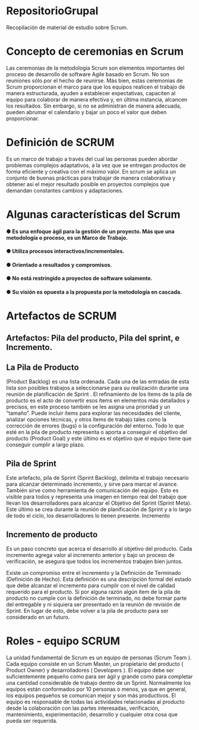 # RepositorioGrupal
Recopilación de material de estudio sobre Scrum.


# Concepto de ceremonias en Scrum
Las ceremonias de la metodología Scrum son elementos importantes del proceso de desarrollo de software Agile basado en Scrum. No son reuniones sólo por el hecho de reunirse. Más bien, estas ceremonias de Scrum proporcionan el marco para que los equipos realicen el trabajo de manera estructurada, ayuden a establecer expectativas, capaciten al equipo para colaborar de manera efectiva y, en última instancia, alcancen los resultados. Sin embargo, si no se administran de manera adecuada, pueden abrumar el calendario y bajar un poco el valor que deben proporcionar.

# Definición de SCRUM 
 Es un marco de trabajo a través del cual las personas pueden abordar problemas complejos adaptativos, a la vez que se entregan productos de forma
eficiente y creativa con el máximo valor.  En scrum se aplica un conjunto de buenas prácticas para trabajar de manera colaborativa y obtener así el mejor resultado 
posible en proyectos complejos que demandan constantes cambios y adaptaciones.


# Algunas características del Scrum
 #### ● Es una enfoque ágil para la gestión de un proyecto. Más que una metodología o proceso, es un Marco de Trabajo.
 #### ● Utiliza procesos interactivos/incrementales.
 #### ● Orientado a resultados y compromisos.
 #### ● No está restringido a proyectos de software solamente.
 #### ● Su visión es opuesta a la propuesta por la metodología en cascada.

# Artefactos de SCRUM

##  Artefactos: Pila del producto, Pila del sprint, e Incremento.

## La Pila de Producto 

(Product Backlog) es una lista ordenada. Cada una de las entradas de esta lista son posibles trabajos a seleccionarse para su realización durante una reunión de planificación de Sprint . El refinamiento de los ítems de la pila de producto es el acto de convertir esos ítems en elementos más detallados y precisos, en este proceso también se les asigna una prioridad y un “tamaño”. Puede incluir ítems para explorar las necesidades del cliente, analizar opciones técnicas, y otros ítems de trabajo tales como la corrección de errores (bugs) o la  configuración del entorno. Todo lo que esté en la pila de producto representa o aporta a conseguir el objetivo del producto (Product Goal) y este último es el objetivo que el equipo tiene que conseguir cumplir a largo plazo.

## Pila de Sprint

Este artefacto, pila de Sprint (Sprint Backlog), delimita el trabajo necesario para alcanzar determinado incremento, y sirve para marcar el avance. También sirve como herramienta de comunicación del equipo. Esto es visible para todos y representa una imagen en tiempo real del trabajo que llevan los desarrolladores para alcanzar el Objetivo del Sprint (Sprint Meta). Este último se crea durante la reunión de planificación de Sprint y a lo largo de todo el ciclo, los desarrolladores lo tienen presente.
Incremento

## Incremento de producto 

Es un paso concreto que acerca el desarrollo al objetivo del producto. Cada incremento agrega valor al incremento anterior y bajo un proceso de verificación, se asegura que todos los incrementos trabajen bien juntos.

Existe un compromiso entre el incremento y la Definición de Terminado (Definición de Hecho). Esta definición es una descripción formal del estado que debe alcanzar el incremento para cumplir con el nivel de calidad requerido para el producto. Si por alguna razón algún ítem de la pila de producto no cumple con la definición de terminado, no debe formar parte del entregable y ni siquiera ser presentado en la reunión de revisión de Sprint. En lugar de esto, debe volver a la pila de producto para ser considerado en un futuro.

# Roles - equipo SCRUM

La unidad fundamental de Scrum es un equipo de personas (Scrum Team ). Cada equipo consiste en un Scrum Master, un propietario del producto ( Product 
Owner) y desarrolladores ( Developers ).
El equipo debe ser suficientemente pequeño como para ser ágil y grande como para completar una cantidad considerable de trabajo dentro de un Sprint.
Normalmente los equipos están conformados por 10 personas o menos, ya que en general, los equipos pequeños se comunican mejor y son más productivos.
El equipo es responsable de todas las actividades relacionadas al producto desde la colaboración con las partes interesadas, verificación, mantenimiento, 
experimentación, desarrollo y cualquier otra cosa que pueda ser requerida.
